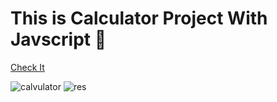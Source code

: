 <h1>This is Calculator Project With Javscript 🤩</h1>

<a href="https://maryama-mohamed.github.io/Calculator-Project/"> Check It</a>

![calvulator](https://github.com/user-attachments/assets/9d8fe345-8f35-41cf-be78-90fa368662ea)
![res](https://github.com/user-attachments/assets/491756c5-c5ad-422e-9119-218d17e659a5)
